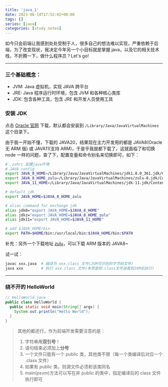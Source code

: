 ```yaml
---
title: 'java_1'
date: 2023-06-14T17:52:02+08:00
tags: []
series: [java]
categories: [study notes]
---
```


如今只会前端让我感到处处受制于人，很多自己的想法难以实现，严重依赖于后端，为了改变现状，我决定今年另一个小目标就是掌握 java，以及它的相关技术栈，不折腾一下，做什么程序员？Let's go!

---

### 三个基础概念：

- JVM: Java 虚拟机，实现 JAVA 跨平台
- JRE: Java 程序运行时环境，包含 JVM 和各种核心类库
- JDK: 包含各种工具，包含 JRE 和开发人员使用工具

### 安装 JDK

点击 [Oracle 官网](https://www.oracle.com/java/technologies/downloads/archive/) 下载，默认都会安装到 `/Library/Java/JavaVirtualMachines` 这个目录下。

由于我一开始不懂，下载的 JAVA20，结果现在主力开发用的都是 JAVA8(Oracle 无 ARM 版) 或 JAVA11(支持 ARM)，于是乎我就都下载了，这就面临了和切换 node 一样的问题，查了下，配置变量和命令别名来切换即可，如下：

```sh
# .zshrc 配置java环境
# JAVA config
export JAVA_8_HOME=/Library/Java/JavaVirtualMachines/jdk1.8.0_361.jdk/Contents/Home
export JAVA_8_HOME_zulu=/Library/Java/JavaVirtualMachines/zulu-8.jdk/Contents/Home
export JAVA_11_HOME=/Library/Java/JavaVirtualMachines/jdk-11.jdk/Contents/Home

# default jdk
export JAVA_HOME=$JAVA_8_HOME_zulu

# alias command for exchange jdk
alias jdk8="export JAVA_HOME=$JAVA_8_HOME"
alias jdkz="export JAVA_HOME=$JAVA_8_HOME_zulu"
alias jdk11="export JAVA_HOME=$JAVA_11_HOME"

# add $JAVA_HOME/bin
export PATH=$HOME/bin:/usr/local/bin:$JAVA_HOME/bin:$PATH
```

补充：另外一个下载地址 [zulu](https://www.azul.com/downloads/?os=macos#zulu)，可以下载 ARM 版本的 JAVA8~

试一试：

```sh
javac xxx.java  # 编译为 xxx.class 文件(JVM可识别的字节码文件)
java xxx        # 执行 xxx.class 文件(本质是把.class文件装载到JVM机执行)
```

---

### 绕不开的 HelloWorld

```java
// HelloWorld.java
public class HelloWorld {
  public static void main(String[] args) {
    System.out.println("Hello World");
  }
}
```

> 其他的都还行，作为前端开发需要注意的是：
>
> 1. 字符串用**双引号**！
> 2. 语句结束必须加上**分号**
> 3. 一个文件只能有一个 public 类，其他类不限（每一个类编译后对应一个 .class 文件）
> 4. 如果有 public 类，则源文件必须和该类同名
> 5. main(psvm)方法可以写在非 public 的类中，指定编译后的 class 文件执行即可
